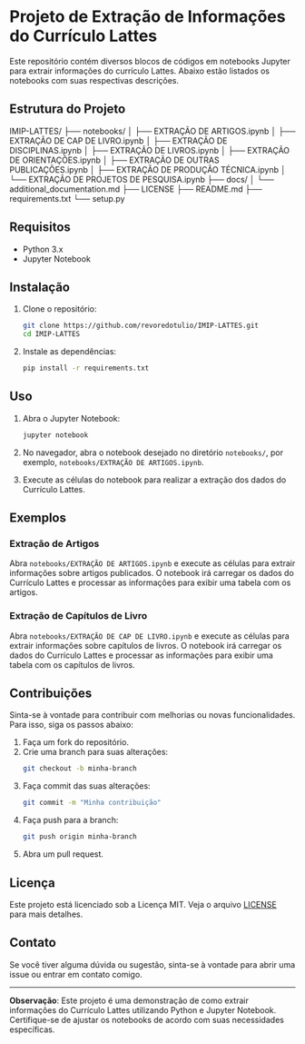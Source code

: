 
# Projeto de Extração de Informações do Currículo Lattes

Este repositório contém diversos blocos de códigos em notebooks Jupyter para extrair informações do currículo Lattes. Abaixo estão listados os notebooks com suas respectivas descrições.

## Estrutura do Projeto

IMIP-LATTES/
├── notebooks/
│ ├── EXTRAÇÃO DE ARTIGOS.ipynb
│ ├── EXTRAÇÃO DE CAP DE LIVRO.ipynb
│ ├── EXTRAÇÃO DE DISCIPLINAS.ipynb
│ ├── EXTRAÇÃO DE LIVROS.ipynb
│ ├── EXTRAÇÃO DE ORIENTAÇÕES.ipynb
│ ├── EXTRAÇÃO DE OUTRAS PUBLICAÇÕES.ipynb
│ ├── EXTRAÇÃO DE PRODUÇÃO TÉCNICA.ipynb
│ └── EXTRAÇÃO DE PROJETOS DE PESQUISA.ipynb
├── docs/
│ └── additional_documentation.md
├── LICENSE
├── README.md
├── requirements.txt
└── setup.py

## Requisitos

- Python 3.x
- Jupyter Notebook

## Instalação

1. Clone o repositório:
    ```sh
    git clone https://github.com/revoredotulio/IMIP-LATTES.git
    cd IMIP-LATTES
    ```

2. Instale as dependências:
    ```sh
    pip install -r requirements.txt
    ```

## Uso

1. Abra o Jupyter Notebook:
    ```sh
    jupyter notebook
    ```

2. No navegador, abra o notebook desejado no diretório `notebooks/`, por exemplo, `notebooks/EXTRAÇÃO DE ARTIGOS.ipynb`.

3. Execute as células do notebook para realizar a extração dos dados do Currículo Lattes.

## Exemplos

### Extração de Artigos

Abra `notebooks/EXTRAÇÃO DE ARTIGOS.ipynb` e execute as células para extrair informações sobre artigos publicados. O notebook irá carregar os dados do Currículo Lattes e processar as informações para exibir uma tabela com os artigos.

### Extração de Capítulos de Livro

Abra `notebooks/EXTRAÇÃO DE CAP DE LIVRO.ipynb` e execute as células para extrair informações sobre capítulos de livros. O notebook irá carregar os dados do Currículo Lattes e processar as informações para exibir uma tabela com os capítulos de livros.

## Contribuições

Sinta-se à vontade para contribuir com melhorias ou novas funcionalidades. Para isso, siga os passos abaixo:

1. Faça um fork do repositório.
2. Crie uma branch para suas alterações:
    ```sh
    git checkout -b minha-branch
    ```
3. Faça commit das suas alterações:
    ```sh
    git commit -m "Minha contribuição"
    ```
4. Faça push para a branch:
    ```sh
    git push origin minha-branch
    ```
5. Abra um pull request.

## Licença

Este projeto está licenciado sob a Licença MIT. Veja o arquivo [LICENSE](LICENSE) para mais detalhes.

## Contato

Se você tiver alguma dúvida ou sugestão, sinta-se à vontade para abrir uma issue ou entrar em contato comigo.

---

**Observação**: Este projeto é uma demonstração de como extrair informações do Currículo Lattes utilizando Python e Jupyter Notebook. Certifique-se de ajustar os notebooks de acordo com suas necessidades específicas.
